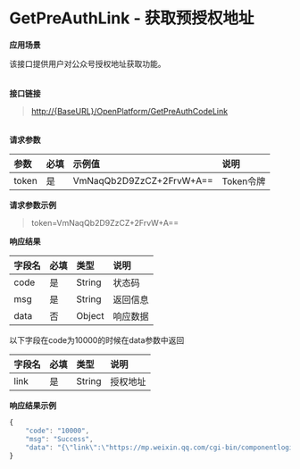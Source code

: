 # GetPreAuthLink - 获取预授权地址

**应用场景**

该接口提供用户对公众号授权地址获取功能。

###### 

**接口链接**

> [http://{BaseURL}/OpenPlatform/GetPreAuthCodeLink](http://{BaseURL}/OpenPlatform/Login)

###### 

**请求参数**

| 参数 | 必填 | 示例值 | 说明 |
| :--- | :--- | :--- | :--- |
| token | 是 | VmNaqQb2D9ZzCZ+2FrvW+A== | Token令牌 |

**请求参数示例**

> token=VmNaqQb2D9ZzCZ+2FrvW+A==

**响应结果**

| 字段名 | 必填 | 类型 | 说明 |
| :--- | :--- | :--- | :--- |
| code | 是 | String | 状态码 |
| msg | 是 | String | 返回信息 |
| data | 否 | Object | 响应数据 |

以下字段在code为10000的时候在data参数中返回

| 字段名 | 必填 | 类型 | 说明 |
| :--- | :--- | :--- | :--- |
| link | 是 | String | 授权地址 |

**响应结果示例**

```js
{
    "code": "10000",
    "msg": "Success",
    "data": "{\"link\":\"https://mp.weixin.qq.com/cgi-bin/componentloginpage?component_appid=wx733b4b22562e3596&pre_auth_code=preauthcode%40%40%409iDHqZ9LyIMDTrSITQnhTUWwGzUnrQTwD6uvriZW6o0pnfmBDB6kB5JzCt62kMva&redirect_uri=http%3A%2F%2Fyinziqiang.oicp.net%2FOpenPlatform%2FOAuthCallback\"}"
}
```



